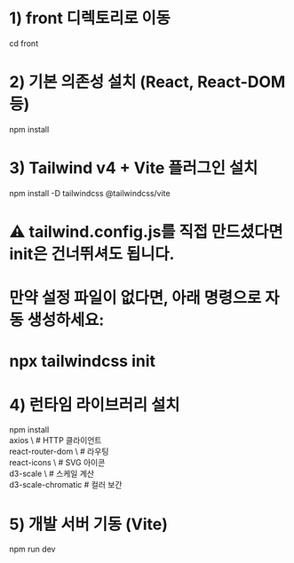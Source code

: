 # 1) front 디렉토리로 이동
cd front

# 2) 기본 의존성 설치 (React, React-DOM 등)
npm install

# 3) Tailwind v4 + Vite 플러그인 설치
npm install -D tailwindcss @tailwindcss/vite

#    ⚠️ tailwind.config.js를 직접 만드셨다면 init은 건너뛰셔도 됩니다.
#    만약 설정 파일이 없다면, 아래 명령으로 자동 생성하세요:
# npx tailwindcss init

# 4) 런타임 라이브러리 설치
npm install \
  axios \               # HTTP 클라이언트  
  react-router-dom \    # 라우팅  
  react-icons \         # SVG 아이콘  
  d3-scale \            # 스케일 계산  
  d3-scale-chromatic    # 컬러 보간  

# 5) 개발 서버 기동 (Vite)
npm run dev
